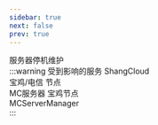 ```yaml
---
sidebar: true
next: false
prev: true
---  
```

服务器停机维护<br>
:::warning 受到影响的服务
ShangCloud<br>
宝鸡/电信 节点<br>
MC服务器 宝鸡节点<br>
MCServerManager<br>
:::